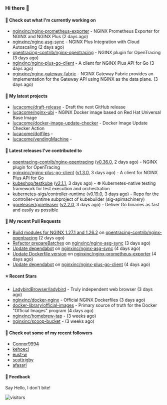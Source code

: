 ### Hi there 👋

#### 👷 Check out what I'm currently working on

- [nginxinc/nginx-prometheus-exporter](https://github.com/nginxinc/nginx-prometheus-exporter) - NGINX Prometheus Exporter for NGINX and NGINX Plus (2 days ago)
- [nginxinc/nginx-asg-sync](https://github.com/nginxinc/nginx-asg-sync) - NGINX Plus Integration with Cloud Autoscaling  (2 days ago)
- [opentracing-contrib/nginx-opentracing](https://github.com/opentracing-contrib/nginx-opentracing) - NGINX plugin for OpenTracing (3 days ago)
- [nginxinc/nginx-plus-go-client](https://github.com/nginxinc/nginx-plus-go-client) - A client for NGINX Plus API for Go (3 days ago)
- [nginxinc/nginx-gateway-fabric](https://github.com/nginxinc/nginx-gateway-fabric) - NGINX Gateway Fabric provides an implementation for the Gateway API using NGINX as the data plane. (3 days ago)

#### 🌱 My latest projects

- [lucacome/draft-release](https://github.com/lucacome/draft-release) - Draft the next GitHub release
- [lucacome/nginx-ubi](https://github.com/lucacome/nginx-ubi) - NGINX Docker image based on Red Hat Universal Base Image
- [lucacome/docker-image-update-checker](https://github.com/lucacome/docker-image-update-checker) - Docker Image Update Checker Action
- [lucacome/dotfiles](https://github.com/lucacome/dotfiles) - 
- [lucacome/vendingMachine](https://github.com/lucacome/vendingMachine) - 

#### 🔭 Latest releases I've contributed to

- [opentracing-contrib/nginx-opentracing](https://github.com/opentracing-contrib/nginx-opentracing) ([v0.36.0](https://github.com/opentracing-contrib/nginx-opentracing/releases/tag/v0.36.0), 2 days ago) - NGINX plugin for OpenTracing
- [nginxinc/nginx-plus-go-client](https://github.com/nginxinc/nginx-plus-go-client) ([v1.3.0](https://github.com/nginxinc/nginx-plus-go-client/releases/tag/v1.3.0), 3 days ago) - A client for NGINX Plus API for Go
- [kubeshop/testkube](https://github.com/kubeshop/testkube) ([v2.1.1](https://github.com/kubeshop/testkube/releases/tag/v2.1.1), 3 days ago) - ☸️ Kubernetes-native testing framework for test execution and orchestration
- [kubernetes-sigs/controller-runtime](https://github.com/kubernetes-sigs/controller-runtime) ([v0.19.0](https://github.com/kubernetes-sigs/controller-runtime/releases/tag/v0.19.0), 3 days ago) - Repo for the controller-runtime subproject of kubebuilder (sig-apimachinery)
- [goreleaser/goreleaser](https://github.com/goreleaser/goreleaser) ([v2.2.0](https://github.com/goreleaser/goreleaser/releases/tag/v2.2.0), 3 days ago) - Deliver Go binaries as fast and easily as possible

#### 🔨 My recent Pull Requests

- [Build modules for NGINX 1.27.1 and 1.26.2](https://github.com/opentracing-contrib/nginx-opentracing/pull/665) on [opentracing-contrib/nginx-opentracing](https://github.com/opentracing-contrib/nginx-opentracing) (2 days ago)
- [Refactor prepareBatches](https://github.com/nginxinc/nginx-asg-sync/pull/750) on [nginxinc/nginx-asg-sync](https://github.com/nginxinc/nginx-asg-sync) (3 days ago)
- [Update dependabot](https://github.com/nginxinc/nginx-asg-sync/pull/749) on [nginxinc/nginx-asg-sync](https://github.com/nginxinc/nginx-asg-sync) (4 days ago)
- [Update Dockerfile version](https://github.com/nginxinc/nginx-prometheus-exporter/pull/813) on [nginxinc/nginx-prometheus-exporter](https://github.com/nginxinc/nginx-prometheus-exporter) (4 days ago)
- [Update dependabot](https://github.com/nginxinc/nginx-plus-go-client/pull/345) on [nginxinc/nginx-plus-go-client](https://github.com/nginxinc/nginx-plus-go-client) (4 days ago)

#### ⭐ Recent Stars

- [LadybirdBrowser/ladybird](https://github.com/LadybirdBrowser/ladybird) - Truly independent web browser (3 days ago)
- [nginxinc/docker-nginx](https://github.com/nginxinc/docker-nginx) - Official NGINX Dockerfiles (3 days ago)
- [docker-library/official-images](https://github.com/docker-library/official-images) - Primary source of truth for the Docker &#34;Official Images&#34; program (4 days ago)
- [nginxinc/homebrew-tap](https://github.com/nginxinc/homebrew-tap) -  (3 weeks ago)
- [nginxinc/scoop-bucket](https://github.com/nginxinc/scoop-bucket) -  (3 weeks ago)

#### 👯 Check out some of my recent followers

- [Connor9994](https://github.com/Connor9994)
- [kehoecj](https://github.com/kehoecj)
- [eust-w](https://github.com/eust-w)
- [scottrigby](https://github.com/scottrigby)
- [afasari](https://github.com/afasari)

#### 💬 Feedback

Say Hello, I don't bite!

![visitors](https://visitor-badge.laobi.icu/badge?page_id=lucacome.visitor-badge)
#
